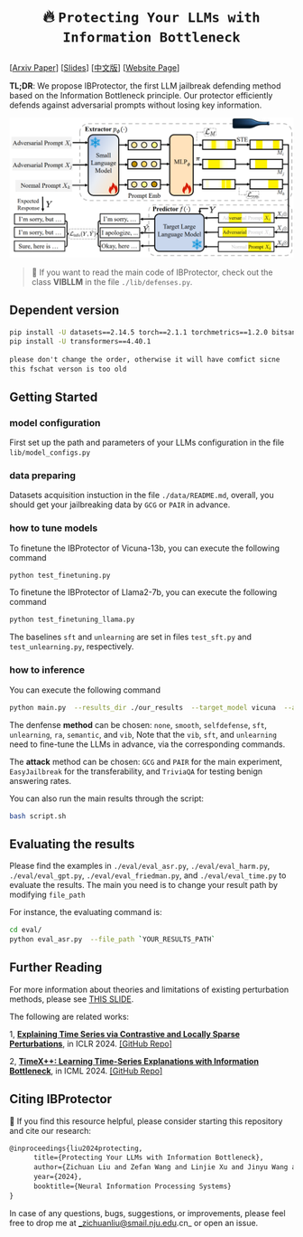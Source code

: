 # <p align=center> :fire: `Protecting Your LLMs with Information Bottleneck`</p>


[[Arxiv Paper](https://arxiv.org/abs/2404.13968)] [[Slides](https://zichuan-liu.github.io/talk/ib_slides.pdf)] [[中文版](https://zhuanlan.zhihu.com/p/694129510)] [[Website Page](https://zichuan-liu.github.io/projects/IBProtector/index.html)] 

**TL;DR**: We propose IBProtector, the first LLM jailbreak defending method based on the Information Bottleneck principle. Our protector efficiently defends against adversarial prompts without losing key information.

![figs](figs/framework.png)

> 🌟 If you want to read the main code of IBProtector, check out the class **VIBLLM** in the file `./lib/defenses.py`.

## Dependent version

```bash
pip install -U datasets==2.14.5 torch==2.1.1 torchmetrics==1.2.0 bitsandbytes==0.43.0 openai==0.28.0 fschat==0.2.20
pip install -U transformers==4.40.1
```
``please don't change the order, otherwise it will have comfict sicne this fschat verson is too old``

## Getting Started

### model configuration
First set up the path and parameters of your LLMs configuration in the file `lib/model_configs.py`


### data preparing
Datasets acquisition instuction in the file `./data/README.md`, overall, you should get your jailbreaking data by `GCG` or `PAIR` in advance. 

### how to tune models

To finetune the IBProtector of Vicuna-13b, you can execute the following command
```bash
python test_finetuning.py
```

To finetune the IBProtector of Llama2-7b, you can execute the following command
```bash
python test_finetuning_llama.py
```

The baselines `sft` and `unlearning` are set in files `test_sft.py` and `test_unlearning.py`, respectively.

### how to inference

You can execute the following command
```bash
python main.py  --results_dir ./our_results  --target_model vicuna  --attack TriviaQA --method vib --cuda 0
```
The denfense **method** can be chosen: `none`, `smooth`, `selfdefense`, `sft`, `unlearning`, `ra`, `semantic`, and `vib`, Note that the `vib`, `sft`, and `unlearning` need to fine-tune the LLMs in advance, via the corresponding commands. 

The **attack** method can be chosen: `GCG` and `PAIR` for the main experiment, `EasyJailbreak` for the transferability,  and `TriviaQA` for testing benign answering rates.


You can also run the main results through the script:

```bash
bash script.sh
```

## Evaluating the results

Please find the examples in `./eval/eval_asr.py`,  `./eval/eval_harm.py`, `./eval/eval_gpt.py`, `./eval/eval_friedman.py`, and `./eval/eval_time.py` to evaluate the results. The main you need is to change your result path by modifying `file_path`


For instance, the evaluating command is:
```bash
cd eval/
python eval_asr.py  --file_path `YOUR_RESULTS_PATH`
```



## Further Reading
For more information about theories and limitations of existing perturbation methods, please see [THIS SLIDE](https://zichuan-liu.github.io/talk/ib_slides.pdf).

The following are related works:

1, [**Explaining Time Series via Contrastive and Locally Sparse Perturbations**](https://openreview.net/pdf?id=qDdSRaOiyb), in ICLR 2024.
[\[GitHub Repo\]](https://github.com/zichuan-liu/ContraLSP)


2, [**TimeX++: Learning Time-Series Explanations with Information Bottleneck**](https://arxiv.org/abs/2405.09308), in ICML 2024.
[\[GitHub Repo\]](https://github.com/zichuan-liu/TimeXplusplus)


## Citing IBProtector
🌟 If you find this resource helpful, please consider starting this repository and cite our research:
```tex
@inproceedings{liu2024protecting,
      title={Protecting Your LLMs with Information Bottleneck}, 
      author={Zichuan Liu and Zefan Wang and Linjie Xu and Jinyu Wang and Lei Song and Tianchun Wang and Chunlin Chen and Wei Cheng and Jiang Bian},
      year={2024},
      booktitle={Neural Information Processing Systems}
}
```
In case of any questions, bugs, suggestions, or improvements, please feel free to drop me at _zichuanliu@smail.nju.edu.cn_ or open an issue.
